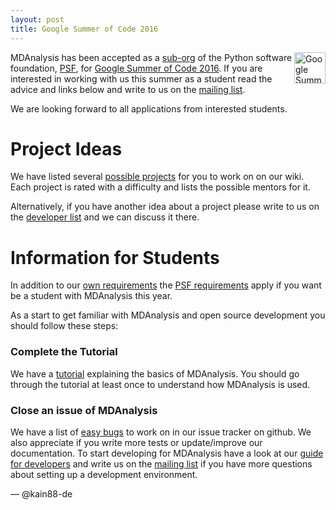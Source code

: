 ```yaml
---
layout: post
title: Google Summer of Code 2016
---
```


<img
src="https://developers.google.com/open-source/gsoc/images/gsoc2016-sun-373x373.png"
title="Google Summer of Code 2016" alt="Google Summer of Code 2016"
style="float: right; width: 50; height: 50" />

MDAnalysis has been accepted as a [sub-org] of the Python software foundation,
[PSF], for [Google Summer of Code 2016][gsoc]. If you are interested in working with
us this summer as a student read the advice and links below and write to us on the
[mailing list].

We are looking forward to all applications from interested students.

# Project Ideas

We have listed several [possible projects][ideas] for you to work on on our
wiki. Each project is rated with a difficulty and lists the possible mentors for
it.

Alternatively, if you have another idea about a project please write to us on the
[developer list][mailing list] and we can discuss it there.

# Information for Students

In addition to our [own requirements] the [PSF requirements] apply if you want be
a student with MDAnalysis this year.

As a start to get familiar with MDAnalysis and open source development you
should follow these steps:

### Complete the Tutorial

We have a [tutorial] explaining the basics of MDAnalysis. You should go through
the tutorial at least once to understand how MDAnalysis is used.

### Close an issue of MDAnalysis

We have a list of [easy bugs] to work on in our issue tracker on
github. We also appreciate if you write more tests or update/improve
our documentation. To start developing for MDAnalysis have a look at
our [guide for developers][dev-guide] and write us on the
[mailing list] if you have more questions about setting up a
development environment.

— @kain88-de

[sub-org]: https://wiki.python.org/moin/SummerOfCode/2016#Python_Sub-orgs_and_Project_Ideas
[PSF]: https://summerofcode.withgoogle.com/organizations/4890191244296192/
[own requirements]: https://github.com/MDAnalysis/mdanalysis/wiki/Google-Summer-Of-Code#our-expectations-from-students
[PSF requirements]: https://wiki.python.org/moin/SummerOfCode/2016#How_do_I_Apply.3F
[easy bugs]: https://github.com/MDAnalysis/mdanalysis/issues?q=is%3Aopen+is%3Aissue+label%3ADifficulty-easy
[tutorial]: http://www.mdanalysis.org/MDAnalysisTutorial/index.html
[ideas]: https://github.com/MDAnalysis/mdanalysis/wiki/GSoC-2016-Project-Ideas
[gsoc]: https://summerofcode.withgoogle.com/
[dev-guide]: https://github.com/MDAnalysis/mdanalysis/wiki/Guide-for-Developers
[mailing list]: {{site.mailinglists.developer.url}}
